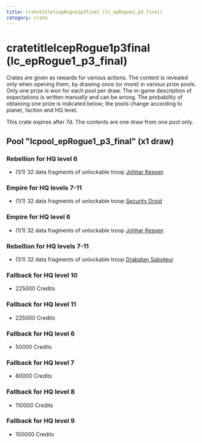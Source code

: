 ```yaml
---
title: cratetitlelcepRogue1p3final (lc_epRogue1_p3_final)
category: crate
---
```


# cratetitlelcepRogue1p3final (lc_epRogue1_p3_final)

Crates are given as rewards for various actions. The content is revealed only when opening them, by drawing once (or more) in various prize pools. Only one prize is won for each pool per draw. The in-game description of expectations is written manually and can be wrong. The probability of obtaining one prize is indicated below; the pools change according to planet, faction and HQ level.

This crate expires after 7d. The contents are one draw from one pool only.

## Pool "lcpool_epRogue1_p3_final" (x1 draw)

### Rebellion for HQ level 6

  * (1/1) 32 data fragments of unlockable troop [Johhar Kessen](RebelJohhar)

### Empire for HQ levels 7-11

  * (1/1) 32 data fragments of unlockable troop [Security Droid](SecurityDroid)

### Empire for HQ level 6

  * (1/1) 32 data fragments of unlockable troop [Johhar Kessen](EmpireJohhar)

### Rebellion for HQ levels 7-11

  * (1/1) 32 data fragments of unlockable troop [Drabatan Saboteur](BigMouthAlien)

### Fallback for HQ level 10

  * 225000 Credits

### Fallback for HQ level 11

  * 225000 Credits

### Fallback for HQ level 6

  * 50000 Credits

### Fallback for HQ level 7

  * 80000 Credits

### Fallback for HQ level 8

  * 110000 Credits

### Fallback for HQ level 9

  * 150000 Credits